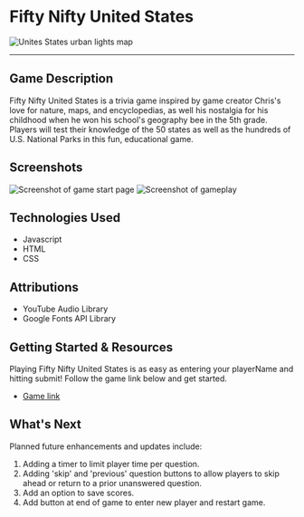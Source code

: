 # Fifty Nifty United States

![Unites States urban lights map](https://images.unsplash.com/photo-1446776653964-20c1d3a81b06?w=800&auto=format&fit=crop&q=60&ixlib=rb-4.0.3&ixid=M3wxMjA3fDB8MHxzZWFyY2h8Mnx8dW5pdGVkJTIwc3RhdGVzfGVufDB8fDB8fHww)

---

## Game Description

Fifty Nifty United States is a trivia game inspired by game creator Chris's love for nature, maps, and encyclopedias, as well his nostalgia for his childhood when he won his school's geography bee in the 5th grade. Players will test their knowledge of the 50 states as well as the hundreds of U.S. National Parks in this fun, educational game.

## Screenshots

![Screenshot of game start page](https://i.imgur.com/ls8LL6v.png)
![Screenshot of gameplay](https://i.imgur.com/83mh2vk.png)

## Technologies Used

- Javascript
- HTML
- CSS

## Attributions

- YouTube Audio Library
- Google Fonts API Library

## Getting Started & Resources

Playing Fifty Nifty United States is as easy as entering your playerName and hitting submit! Follow the game link below and get started.

- [Game link](https://cbobak671.github.io/fifty-nifty-geography-bee/)

## What's Next

Planned future enhancements and updates include:

1. Adding a timer to limit player time per question.
2. Adding 'skip' and 'previous' question buttons to allow players to skip ahead or return to a prior unanswered question.
3. Add an option to save scores.
4. Add button at end of game to enter new player and restart game.
